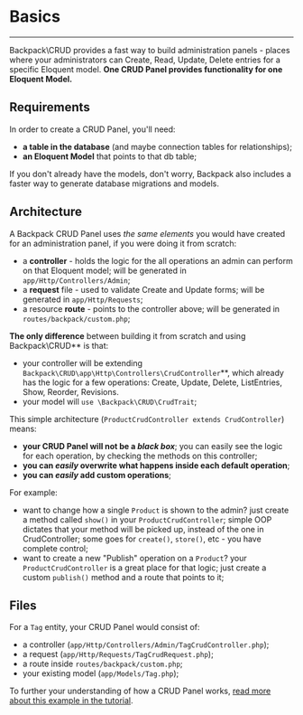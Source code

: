 # Basics

---

Backpack\CRUD provides a fast way to build administration panels - places where your administrators can Create, Read, Update, Delete entries for a specific Eloquent model. **One CRUD Panel provides functionality for one Eloquent Model.** 

<a name="requirements"></a>
## Requirements

In order to create a CRUD Panel, you'll need:
- **a table in the database** (and maybe connection tables for relationships);
- **an Eloquent Model** that points to that db table;

If you don't already have the models, don't worry, Backpack also includes a faster way to generate database migrations and models.

<a name="architecture"></a>
## Architecture

A Backpack CRUD Panel uses _the same elements_ you would have created for an administration panel, if you were doing it from scratch:
- a **controller** - holds the logic for the all operations an admin can perform on that Eloquent model; will be generated in ```app/Http/Controllers/Admin```;
- a **request** file - used to validate Create and Update forms; will be generated in ```app/Http/Requests```;
- a resource **route** - points to the controller above; will be generated in ```routes/backpack/custom.php```;

**The only difference** between building it from scratch and using Backpack\CRUD** is that:
- your controller will be extending ```Backpack\CRUD\app\Http\Controllers\CrudController```**, which already has the  logic for a few operations: Create, Update, Delete, ListEntries, Show,  Reorder, Revisions. 
- your model will ```use \Backpack\CRUD\CrudTrait```;

This simple architecture (```ProductCrudController extends CrudController```) means:
- **your CRUD Panel will not be a _black box_**; you can easily see the logic for each operation, by checking the methods on this controller;
- **you can _easily_ overwrite what happens inside each default operation**; 
- **you can _easily_ add custom operations**;

For example:
- want to change how a single ```Product``` is shown to the admin? just create a method called ```show()``` in your ```ProductCrudController```; simple OOP dictates that your method will be picked up, instead of the one in CrudController; some goes for ```create()```, ```store()```, etc - you have complete control;
- want to create a new "Publish" operation on a ```Product```? your ```ProductCrudController``` is a great place for that logic; just create a custom ```publish()``` method and a route that points to it;

<a name="files"></a>
## Files

For a ```Tag``` entity, your CRUD Panel would consist of:
- a controller (```app/Http/Controllers/Admin/TagCrudController.php```);
- a request (```app/Http/Requests/TagCrudRequest.php```);
- a route inside ```routes/backpack/custom.php```;
- your existing model (```app/Models/Tag.php```);

To further your understanding  of how a CRUD Panel works, [read more about this example in the tutorial](/docs/{{version}}/crud-tutorial).
